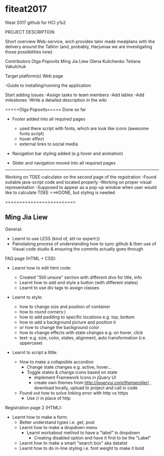 # fiteat2017
fiteat 2017 github for HCI y1s2

PROJECT DESCRIPTION

Short overview
Web-service, wich provides talor made mealplans with the delivery around the Tallinn (and, probably, Harjumaa we are investigating those possibilities now)

 Contributors
 Olga Popovits
 Ming Jia Liew
 Olena Kulichenko
 Tetiana Vakulchuk
 
 Target platform(s)
 Web page
 
 -Guide to installing/running the application
 
 Start adding issues
 -Assign tasks to team members
 -Add lables
 -Add milestones
 -Write a detailed description in the wiki
 
 
 
 =====Olga Popovits=====
 Done so far
 - Footer added into all required pages
    - used there script with fonts, which are look like icons (awesome fonts script)
    - hover effect
    - external links to social media
    
 - Navigation bar styling added (e.g hover and animation)
 - Slider and navigation moved into all required pages
 -----------
 Working on TDEE-calculator on the second page of the registration
    -Found suitable java-script code and located properly
    -Working on proper visual representation
    -Supposed to appear as a pop-up window when user would like to calculate TDEE ===>DONE, but  styling is needed
    
=========================

Ming Jia Liew
-

General:
 - Learnt to use LESS (kind of, stil no expert:))
 - Painstaking process of understanding how to sync github & then use of Visual code studio & ensuring the commits actually goes through

FAQ page (HTML + CSS):    
 - Learnt how to edit html code:
   - Created "Still unsure" section with different divs for title, info
   - Learnt how to add and style a button (with different states)
   - Learnt to use div tags to assign classes
 
 - Learnt to style:
   - how to change size and position of container
   - how to round corners:)
   - how to add padding to specific locations e.g. top, bottom
   - how to add a background picture and position it
   - or how to change the background color
   - how to change effects with state changes e.g. on hover, click
   - text: e.g. size, color, states, alignment, auto transformation (i.e. uppercase)
 
 - Learnt to script a little:
   - How to make a collapsible accordion
     - Change state changes e.g. active, hover...
     - Toggle states & change icons based on state
       - implement Framework Icons in jQuery UI
       - create own themes from http://jqueryui.com/themeroller/ , download locally, upload to project and call in code
   - Found out how to solve linking error with http vs https
     - Use // in place of http
 
Registration page 2 (HTML):
 - Learnt how to make a form:
   - Better understand types i.e. get, post
   - Learnt how to make a dropdown menu
     - Learnt workabout method to have a "label" in dropdown
       - Creating disabled option and have it first to be the "Label"
   - Learnt how to make a smart "search box" aka datalist
   - Learnt how to do in-line styling i.e. font weight to make it bold

